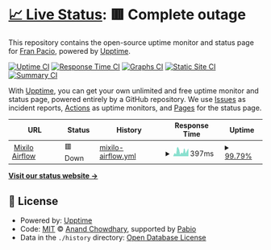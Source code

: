 # [📈 Live Status](https://demo.upptime.js.org): <!--live status--> **🟥 Complete outage**

This repository contains the open-source uptime monitor and status page for [Fran Pacio](https://demo.upptime.js.org), powered by [Upptime](https://github.com/upptime/upptime).

[![Uptime CI](https://github.com/paciook/uptime/workflows/Uptime%20CI/badge.svg)](https://github.com/paciook/uptime/actions?query=workflow%3A%22Uptime+CI%22)
[![Response Time CI](https://github.com/paciook/uptime/workflows/Response%20Time%20CI/badge.svg)](https://github.com/paciook/uptime/actions?query=workflow%3A%22Response+Time+CI%22)
[![Graphs CI](https://github.com/paciook/uptime/workflows/Graphs%20CI/badge.svg)](https://github.com/paciook/uptime/actions?query=workflow%3A%22Graphs+CI%22)
[![Static Site CI](https://github.com/paciook/uptime/workflows/Static%20Site%20CI/badge.svg)](https://github.com/paciook/uptime/actions?query=workflow%3A%22Static+Site+CI%22)
[![Summary CI](https://github.com/paciook/uptime/workflows/Summary%20CI/badge.svg)](https://github.com/paciook/uptime/actions?query=workflow%3A%22Summary+CI%22)

With [Upptime](https://upptime.js.org), you can get your own unlimited and free uptime monitor and status page, powered entirely by a GitHub repository. We use [Issues](https://github.com/paciook/uptime/issues) as incident reports, [Actions](https://github.com/paciook/uptime/actions) as uptime monitors, and [Pages](https://demo.upptime.js.org) for the status page.

<!--start: status pages-->
<!-- This summary is generated by Upptime (https://github.com/upptime/upptime) -->
<!-- Do not edit this manually, your changes will be overwritten -->
<!-- prettier-ignore -->
| URL | Status | History | Response Time | Uptime |
| --- | ------ | ------- | ------------- | ------ |
| <img alt="" src="https://icons.duckduckgo.com/ip3/airflow.mixilo.muttdata.ai.ico" height="13"> [Mixilo Airflow](https://airflow.mixilo.muttdata.ai/) | 🟥 Down | [mixilo-airflow.yml](https://github.com/paciook/uptime/commits/HEAD/history/mixilo-airflow.yml) | <details><summary><img alt="Response time graph" src="./graphs/mixilo-airflow/response-time-week.png" height="20"> 397ms</summary><br><a href="https://paciook.github.io/uptime/history/mixilo-airflow"><img alt="Response time 414" src="https://img.shields.io/endpoint?url=https%3A%2F%2Fraw.githubusercontent.com%2Fpaciook%2Fuptime%2FHEAD%2Fapi%2Fmixilo-airflow%2Fresponse-time.json"></a><br><a href="https://paciook.github.io/uptime/history/mixilo-airflow"><img alt="24-hour response time 388" src="https://img.shields.io/endpoint?url=https%3A%2F%2Fraw.githubusercontent.com%2Fpaciook%2Fuptime%2FHEAD%2Fapi%2Fmixilo-airflow%2Fresponse-time-day.json"></a><br><a href="https://paciook.github.io/uptime/history/mixilo-airflow"><img alt="7-day response time 397" src="https://img.shields.io/endpoint?url=https%3A%2F%2Fraw.githubusercontent.com%2Fpaciook%2Fuptime%2FHEAD%2Fapi%2Fmixilo-airflow%2Fresponse-time-week.json"></a><br><a href="https://paciook.github.io/uptime/history/mixilo-airflow"><img alt="30-day response time 417" src="https://img.shields.io/endpoint?url=https%3A%2F%2Fraw.githubusercontent.com%2Fpaciook%2Fuptime%2FHEAD%2Fapi%2Fmixilo-airflow%2Fresponse-time-month.json"></a><br><a href="https://paciook.github.io/uptime/history/mixilo-airflow"><img alt="1-year response time 414" src="https://img.shields.io/endpoint?url=https%3A%2F%2Fraw.githubusercontent.com%2Fpaciook%2Fuptime%2FHEAD%2Fapi%2Fmixilo-airflow%2Fresponse-time-year.json"></a></details> | <details><summary><a href="https://paciook.github.io/uptime/history/mixilo-airflow">99.79%</a></summary><a href="https://paciook.github.io/uptime/history/mixilo-airflow"><img alt="All-time uptime 99.88%" src="https://img.shields.io/endpoint?url=https%3A%2F%2Fraw.githubusercontent.com%2Fpaciook%2Fuptime%2FHEAD%2Fapi%2Fmixilo-airflow%2Fuptime.json"></a><br><a href="https://paciook.github.io/uptime/history/mixilo-airflow"><img alt="24-hour uptime 100.00%" src="https://img.shields.io/endpoint?url=https%3A%2F%2Fraw.githubusercontent.com%2Fpaciook%2Fuptime%2FHEAD%2Fapi%2Fmixilo-airflow%2Fuptime-day.json"></a><br><a href="https://paciook.github.io/uptime/history/mixilo-airflow"><img alt="7-day uptime 99.79%" src="https://img.shields.io/endpoint?url=https%3A%2F%2Fraw.githubusercontent.com%2Fpaciook%2Fuptime%2FHEAD%2Fapi%2Fmixilo-airflow%2Fuptime-week.json"></a><br><a href="https://paciook.github.io/uptime/history/mixilo-airflow"><img alt="30-day uptime 99.86%" src="https://img.shields.io/endpoint?url=https%3A%2F%2Fraw.githubusercontent.com%2Fpaciook%2Fuptime%2FHEAD%2Fapi%2Fmixilo-airflow%2Fuptime-month.json"></a><br><a href="https://paciook.github.io/uptime/history/mixilo-airflow"><img alt="1-year uptime 99.88%" src="https://img.shields.io/endpoint?url=https%3A%2F%2Fraw.githubusercontent.com%2Fpaciook%2Fuptime%2FHEAD%2Fapi%2Fmixilo-airflow%2Fuptime-year.json"></a></details>

<!--end: status pages-->

[**Visit our status website →**](https://demo.upptime.js.org)

## 📄 License

- Powered by: [Upptime](https://github.com/upptime/upptime)
- Code: [MIT](./LICENSE) © [Anand Chowdhary](https://anandchowdhary.com), supported by [Pabio](https://pabio.com)
- Data in the `./history` directory: [Open Database License](https://opendatacommons.org/licenses/odbl/1-0/)
